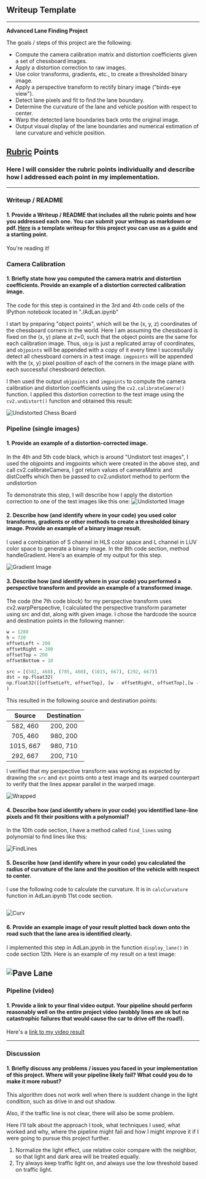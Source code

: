 ## Writeup Template

---

**Advanced Lane Finding Project**

The goals / steps of this project are the following:

* Compute the camera calibration matrix and distortion coefficients given a set of chessboard images.
* Apply a distortion correction to raw images.
* Use color transforms, gradients, etc., to create a thresholded binary image.
* Apply a perspective transform to rectify binary image ("birds-eye view").
* Detect lane pixels and fit to find the lane boundary.
* Determine the curvature of the lane and vehicle position with respect to center.
* Warp the detected lane boundaries back onto the original image.
* Output visual display of the lane boundaries and numerical estimation of lane curvature and vehicle position.

[//]: # (Image References)

[Undistorted]: ./output_images/undistort1.png "Undistorted"
[UndistortedChessBoard]: ./output_images/undistortedChessBoard.png "Chess Board Undistorted"
[gradient]: ./output_images/gradient.png "Gradiented Image"
[wrapped]: ./output_images/perspective.png "Wrapped Transform"
[findLines]: ./output_images/findLines.png "Find Lines"
[paveLane]: ./output_images/pave.png "Pave Lane"
[curv]: ./output_images/curv.png "Curv"
[image5]: ./examples/color_fit_lines.jpg "Fit Visual"
[image6]: ./examples/example_output.jpg "Output"
[video1]: ./project_video.mp4 "Video"

## [Rubric](https://review.udacity.com/#!/rubrics/571/view) Points

### Here I will consider the rubric points individually and describe how I addressed each point in my implementation.  

---

### Writeup / README

#### 1. Provide a Writeup / README that includes all the rubric points and how you addressed each one.  You can submit your writeup as markdown or pdf.  [Here](https://github.com/udacity/CarND-Advanced-Lane-Lines/blob/master/writeup_template.md) is a template writeup for this project you can use as a guide and a starting point.  

You're reading it!

### Camera Calibration

#### 1. Briefly state how you computed the camera matrix and distortion coefficients. Provide an example of a distortion corrected calibration image.

The code for this step is contained in the 3rd and 4th code cells of the IPython notebook located in "./AdLan.ipynb" 

I start by preparing "object points", which will be the (x, y, z) coordinates of the chessboard corners in the world. Here I am assuming the chessboard is fixed on the (x, y) plane at z=0, such that the object points are the same for each calibration image.  Thus, `objp` is just a replicated array of coordinates, and `objpoints` will be appended with a copy of it every time I successfully detect all chessboard corners in a test image.  `imgpoints` will be appended with the (x, y) pixel position of each of the corners in the image plane with each successful chessboard detection.  

I then used the output `objpoints` and `imgpoints` to compute the camera calibration and distortion coefficients using the `cv2.calibrateCamera()` function.  I applied this distortion correction to the test image using the `cv2.undistort()` function and obtained this result: 

![Undistorted Chess Board][UndistortedChessBoard]

### Pipeline (single images)

#### 1. Provide an example of a distortion-corrected image.

In the 4th and 5th code black, which is around "Undistort test images", I used the objpoints and imgpoints which were created in the above step, and call cv2.calibrateCamera, I got return values of cameraMatrix and distCoeffs which then be passed to cv2.undistort method to perform the undistortion

To demonstrate this step, I will describe how I apply the distortion correction to one of the test images like this one:
![Undistorted Image][Undistorted]

#### 2.  Describe how (and identify where in your code) you used color transforms, gradients or other methods to create a thresholded binary image.  Provide an example of a binary image result.

I used a combination of S channel in HLS color space and L channel in LUV color space to generate a binary image. In the 8th code section, method handleGradient. Here's an example of my output for this step. 

![Gradient Image][gradient]

#### 3. Describe how (and identify where in your code) you performed a perspective transform and provide an example of a transformed image.

The code (the 7th code block) for my perspective transform uses cv2.warpPerspective, I calculated the perspective transform parameter using src and dst, along with given image.  I chose the hardcode the source and destination points in the following manner:

```python
w = 1280
h = 720
offsetLeft = 200
offsetRight = 300
offsetTop = 200
offsetBottom = 10

src = [(582, 460), (705, 460), (1015, 667), (292, 667)]
dst = np.float32(
np.float32([[offsetLeft, offsetTop], [w - offsetRight, offsetTop],[w - offsetRight, h - offsetBottom], [offsetLeft, h - offsetBottom]])
)
```

This resulted in the following source and destination points:

| Source        | Destination   | 
|:-------------:|:-------------:| 
| 582, 460      | 200, 200      | 
| 705, 460      | 980, 200      |
| 1015, 667     | 980, 710      |
| 292, 667      | 200, 710      |

I verified that my perspective transform was working as expected by drawing the `src` and `dst` points onto a test image and its warped counterpart to verify that the lines appear parallel in the warped image.

![Wrapped][wrapped]

#### 4. Describe how (and identify where in your code) you identified lane-line pixels and fit their positions with a polynomial?

In the 10th code section, I have a method called `find_lines` using polynomial to find lines like this:

![FindLines][findLines]

#### 5. Describe how (and identify where in your code) you calculated the radius of curvature of the lane and the position of the vehicle with respect to center.

I use the following code to calculate the curvature. It is in `calcCurvature` function in AdLan.ipynb 11st code section. 

```python

```
![Curv][curv]

#### 6. Provide an example image of your result plotted back down onto the road such that the lane area is identified clearly.

I implemented this step in AdLan.jpynb in the function `display_lane()` in code section 12th.  Here is an example of my result on a test image:


![Pave Lane][paveLane]
---

### Pipeline (video)

#### 1. Provide a link to your final video output.  Your pipeline should perform reasonably well on the entire project video (wobbly lines are ok but no catastrophic failures that would cause the car to drive off the road!).

Here's a [link to my video result](./output_images/project_output.mp4)

---

### Discussion

#### 1. Briefly discuss any problems / issues you faced in your implementation of this project.  Where will your pipeline likely fail?  What could you do to make it more robust?

This algorithm does not work well when there is suddent change in the light condition, such as drive in and out shadow. 

Also, if the traffic line is not clear, there will also be some problem.

Here I'll talk about the approach I took, what techniques I used, what worked and why, where the pipeline might fail and how I might improve it if I were going to pursue this project further.  
1. Normalize the light effect, use relative color compare with the neighbor, so that light and dark area will be treated equally.
2. Try always keep traffic light on, and always use the low threshold based on traffic light. 

